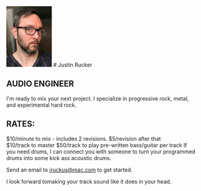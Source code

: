 <img src="/images/me.jpg"  width="120" >
# Justin Rucker

## AUDIO ENGINEER 

I'm ready to mix your next project. I specialize in progressive rock, metal, and experimental hard rock.


## RATES:
$10/minute to mix - includes 2 revisions. $5/revision after that   
$10/track to master
$50/track to play pre-written bass/guitar per track
If you need drums, I can connect you with someone to turn your programmed drums into some kick ass acoustic drums. 

Send an email to [jruckus@mac.com](jruckus@mac.com) to get started.

I look forward tomaking your track sound like it does in your head.
